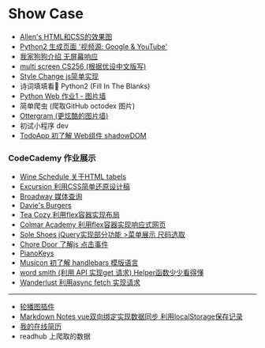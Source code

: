 # Show Case

- [Allen's HTML和CSS的效果图](https://allentango.github.io/show2show/case1/my_page.html)
- [Python2 生成页面 '视频源: Google & YouTube'](https://allentango.github.io/show2show/movie-website/index.html)
- [我家狗狗介绍 无屏幕响应](https://allentango.github.io/show2show/fend-animal-trading-cards/card.html)
- [multi screen CS256 (根据优设中文版写)](https://allentango.github.io/show2show/multi-screen-site/index.html)
- [Style Change js简单实现](https://allentango.github.io/show2show/layoutchange/resume.html)
- 诗词填填看👀 Python2 (Fill In The Blanks)
- [Python Web 作业1 - 图片墙](https://allentango.github.io/show2show/PythonWeb/homework-1/level1homework.html)
- 简单爬虫 (爬取GitHub octodex 图片)
- [Ottergram (更炫酷的图片墙)](https://allentango.github.io/show2show/ottergram/index.html)
- 初试小程序 dev
- [TodoApp 初了解 Web组件 shadowDOM](https://allentango.github.io/show2show/TodoApp/index.html)

### CodeCademy 作业展示

- [Wine Schedule 关于HTML tabels](https://allentango.github.io/show2show/WineSchedule/index.html)
- [Excursion 利用CSS简单还原设计稿](https://allentango.github.io/show2show/ExcursionProject/index.html)
- [Broadway 媒体查询](https://allentango.github.io/show2show/Broadway/index.html)
- [Davie's Burgers](https://allentango.github.io/show2show/Davie'sBurgers/index.html)
- [Tea Cozy 利用flex容器实现布局](https://allentango.github.io/show2show/TeaCozy/index.html)
- [Colmar Academy 利用flex容器实现响应式网页](https://allentango.github.io/show2show/ColmarAcademy/index.html)
- [Sole Shoes jQuery实现部分功能 >菜单展示 尺码选取](https://allentango.github.io/show2show/Sole/index.html)
- [Chore Door 了解js 点击事件](https://allentango.github.io/show2show/ChoreDoor/index.html)
- [PianoKeys](https://allentango.github.io/show2show/PianoKeys/index.html)
- [Musicon 初了解 handlebars 模版语言](https://allentango.github.io/show2show/Musicon/index.html)
- [word smith (利用 API 实现get 请求) Helper函数少少看得懂](https://allentango.github.io/show2show/WordSmith/index.html)
- [Wanderlust 利用async fetch 实现请求](https://allentango.github.io/show2show/Wanderlust/index.html)

<hr/>

- [轮播图插件](https://allentango.github.io/show2show/slider/)
- [Markdown Notes vue双向绑定实现数据同步 利用localStorage保存记录](https://allentango.github.io/show2show/Markdown/index.html)
- [我的在线简历](https://allentango.github.io/show2show/bio/index.html)
- readhub 上爬取的数据